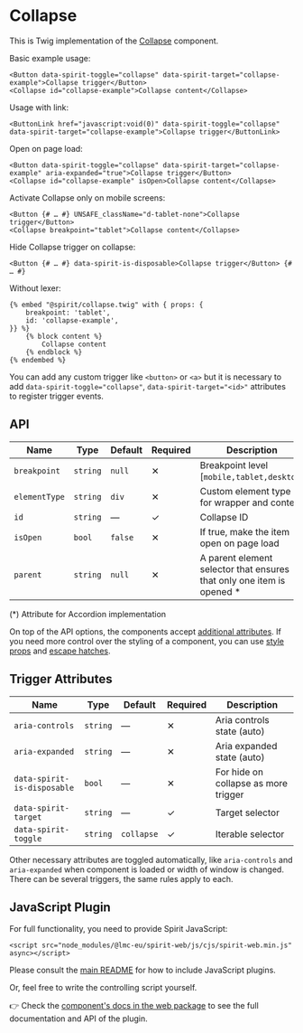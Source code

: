 # Collapse

This is Twig implementation of the [Collapse][collapse] component.

Basic example usage:

```twig
<Button data-spirit-toggle="collapse" data-spirit-target="collapse-example">Collapse trigger</Button>
<Collapse id="collapse-example">Collapse content</Collapse>
```

Usage with link:

```twig
<ButtonLink href="javascript:void(0)" data-spirit-toggle="collapse" data-spirit-target="collapse-example">Collapse trigger</ButtonLink>
```

Open on page load:

```twig
<Button data-spirit-toggle="collapse" data-spirit-target="collapse-example" aria-expanded="true">Collapse trigger</Button>
<Collapse id="collapse-example" isOpen>Collapse content</Collapse>
```

Activate Collapse only on mobile screens:

```twig
<Button {# … #} UNSAFE_className="d-tablet-none">Collapse trigger</Button>
<Collapse breakpoint="tablet">Collapse content</Collapse>
```

Hide Collapse trigger on collapse:

```twig
<Button {# … #} data-spirit-is-disposable>Collapse trigger</Button> {# … #}
```

Without lexer:

```twig
{% embed "@spirit/collapse.twig" with { props: {
    breakpoint: 'tablet',
    id: 'collapse-example',
}} %}
    {% block content %}
        Collapse content
    {% endblock %}
{% endembed %}
```

You can add any custom trigger like `<button>` or `<a>` but it is necessary to add `data-spirit-toggle="collapse"`, `data-spirit-target="<id>"`
attributes to register trigger events.

## API

| Name          | Type     | Default | Required | Description                                                            |
| ------------- | -------- | ------- | -------- | ---------------------------------------------------------------------- |
| `breakpoint`  | `string` | `null`  | ✕        | Breakpoint level \[`mobile,tablet,desktop`]                            |
| `elementType` | `string` | `div`   | ✕        | Custom element type for wrapper and content                            |
| `id`          | `string` | —       | ✓        | Collapse ID                                                            |
| `isOpen`      | `bool`   | `false` | ✕        | If true, make the item open on page load                               |
| `parent`      | `string` | `null`  | ✕        | A parent element selector that ensures that only one item is opened \* |

(\*) Attribute for Accordion implementation

On top of the API options, the components accept [additional attributes][readme-additional-attributes].
If you need more control over the styling of a component, you can use [style props][readme-style-props]
and [escape hatches][readme-escape-hatches].

## Trigger Attributes

| Name                        | Type     | Default    | Required | Description                          |
| --------------------------- | -------- | ---------- | -------- | ------------------------------------ |
| `aria-controls`             | `string` | —          | ✕        | Aria controls state (auto)           |
| `aria-expanded`             | `string` | —          | ✕        | Aria expanded state (auto)           |
| `data-spirit-is-disposable` | `bool`   | —          | ✕        | For hide on collapse as more trigger |
| `data-spirit-target`        | `string` | —          | ✓        | Target selector                      |
| `data-spirit-toggle`        | `string` | `collapse` | ✓        | Iterable selector                    |

Other necessary attributes are toggled automatically, like `aria-controls` and `aria-expanded` when component is loaded
or width of window is changed. There can be several triggers, the same rules apply to each.

## JavaScript Plugin

For full functionality, you need to provide Spirit JavaScript:

```twig
<script src="node_modules/@lmc-eu/spirit-web/js/cjs/spirit-web.min.js" async></script>
```

Please consult the [main README][web-readme] for how to include JavaScript plugins.

Or, feel free to write the controlling script yourself.

👉 Check the [component's docs in the web package][web-js-api] to see the full documentation and API of the plugin.

[collapse]: https://github.com/lmc-eu/spirit-design-system/tree/main/packages/web/src/scss/components/Collapse
[readme-additional-attributes]: https://github.com/lmc-eu/spirit-design-system/blob/main/packages/web-twig/README.md#additional-attributes
[readme-escape-hatches]: https://github.com/lmc-eu/spirit-design-system/blob/main/packages/web-twig/README.md#escape-hatches
[readme-style-props]: https://github.com/lmc-eu/spirit-design-system/blob/main/packages/web-twig/README.md#style-props
[web-js-api]: https://github.com/lmc-eu/spirit-design-system/blob/main/packages/web/src/scss/components/Collapse/README.md#javascript-plugin
[web-readme]: https://github.com/lmc-eu/spirit-design-system/blob/main/packages/web/README.md
